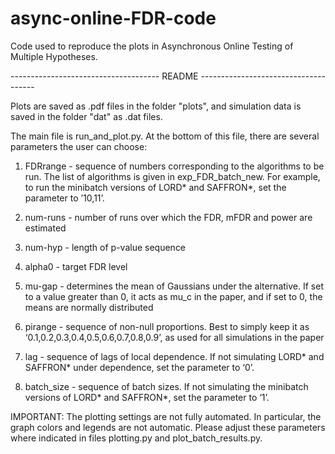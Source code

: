 # async-online-FDR-code
Code used to reproduce the plots in Asynchronous Online Testing of Multiple Hypotheses.

------------------------------------- README -------------------------------------

Plots are saved as .pdf files in the folder "plots", and simulation data is saved in the folder "dat" as .dat files.

The main file is run_and_plot.py. At the bottom of this file, there are several parameters the user can choose:

1. FDRrange - sequence of numbers corresponding to the algorithms to be run. The list of algorithms is given in exp_FDR_batch_new. For example, to run the minibatch versions of LORD* and SAFFRON*, set the parameter to ’10,11’.

2. num-runs - number of runs over which the FDR, mFDR and power are estimated

3. num-hyp - length of p-value sequence

4. alpha0 - target FDR level

5. mu-gap - determines the mean of Gaussians under the alternative. If set to a value greater than 0, it acts as mu_c in the paper, and if set to 0, the means are normally distributed

6. pirange - sequence of non-null proportions. Best to simply keep it as ‘0.1,0.2,0.3,0.4,0.5,0.6,0.7,0.8,0.9’, as used for all simulations in the paper

7. lag - sequence of lags of local dependence. If not simulating LORD* and SAFFRON* under dependence, set the parameter to ‘0’.

8. batch_size - sequence of batch sizes. If not simulating the minibatch versions of LORD* and SAFFRON*, set the parameter to ‘1’.

IMPORTANT: The plotting settings are not fully automated. In particular, the graph colors and legends are not automatic. Please adjust these parameters where indicated in files plotting.py and plot_batch_results.py.

